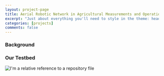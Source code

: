 ```yaml
---
layout: project-page
title: Aerial Robotic Network in Agricultural Measurements and Operations
excerpt: "Just about everything you'll need to style in the theme: headings, paragraphs, blockquotes, tables, code blocks, and more."
categories: [projects]
comments: false
---
```


### Background


### Our Testbed

![I'm a relative reference to a repository file](../../Pics/agriculture_measurement/xxx.jpg)
